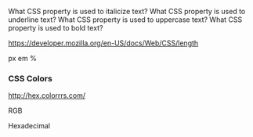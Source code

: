 What CSS property is used to italicize text?
What CSS property is used to underline text?
What CSS property is used to uppercase text?
What CSS property is used to bold text?



https://developer.mozilla.org/en-US/docs/Web/CSS/length

px
em
%

### CSS Colors
http://hex.colorrrs.com/

RGB

Hexadecimal
